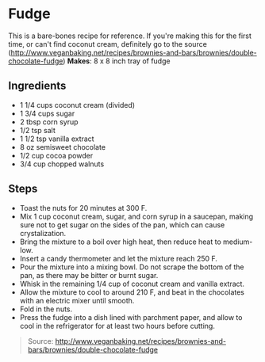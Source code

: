 # Fudge
This is a bare-bones recipe for reference. If you're making this for the first time, or can't find coconut cream, definitely go to the source (http://www.veganbaking.net/recipes/brownies-and-bars/brownies/double-chocolate-fudge)
**Makes**: 8 x 8 inch tray of fudge

## Ingredients

 - 1 1/4 cups coconut cream (divided)
 - 1 3/4 cups sugar
 - 2 tbsp corn syrup
 - 1/2 tsp salt
 - 1 1/2 tsp vanilla extract
 - 8 oz semisweet chocolate
 - 1/2 cup cocoa powder
 - 3/4 cup chopped walnuts

## Steps

 - Toast the nuts for 20 minutes at 300 F.
 - Mix 1 cup coconut cream, sugar, and corn syrup in a saucepan, making sure not to get sugar on the sides of the pan, which can cause crystalization.
 - Bring the mixture to a boil over high heat, then reduce heat to medium-low.
 - Insert a candy thermometer and let the mixture reach 250 F.
 - Pour the mixture into a mixing bowl. Do not scrape the bottom of the pan, as there may be bitter or burnt sugar.
 - Whisk in the remaining 1/4 cup of coconut cream and vanilla extract.
 - Allow the mixture to cool to around 210 F, and beat in the chocolates with an electric mixer until smooth.
 - Fold in the nuts.
 - Press the fudge into a dish lined with parchment paper, and allow to cool in the refrigerator for at least two hours before cutting.

> Source: http://www.veganbaking.net/recipes/brownies-and-bars/brownies/double-chocolate-fudge
